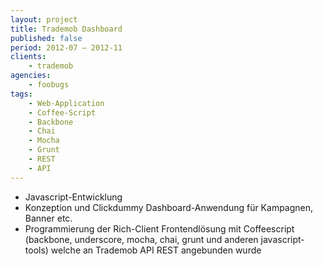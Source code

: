 ```yaml
---
layout: project
title: Trademob Dashboard
published: false
period: 2012-07 – 2012-11
clients:
    - trademob
agencies:
    - foobugs
tags:
    - Web-Application
    - Coffee-Script
    - Backbone
    - Chai
    - Mocha
    - Grunt
    - REST
    - API
---
```

- Javascript-Entwicklung
- Konzeption und Clickdummy Dashboard-Anwendung für Kampagnen, Banner etc.
- Programmierung der Rich-Client Frontendlösung mit Coffeescript (backbone, underscore, mocha, chai, grunt und anderen javascript-tools) welche an Trademob API REST angebunden wurde
